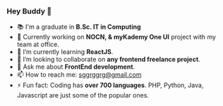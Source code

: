### Hey Buddy 👋

- :books: I'm a graduate in **B.Sc. IT in Computing**
- 🔭 Currently working on **NOCN, & myKademy One UI** project with my team at office. 
- 🌱 I’m currently learning **ReactJS**.
- 👯 I’m looking to collaborate on **any frontend freelance project**. 
- 💬 Ask me about **FrontEnd development**.
- 📫 How to reach me: sggrggrg@gmail.com
- ⚡ Fun fact: Coding has **over 700 languages**. PHP, Python, Java, Javascript are just some of the popular ones.
